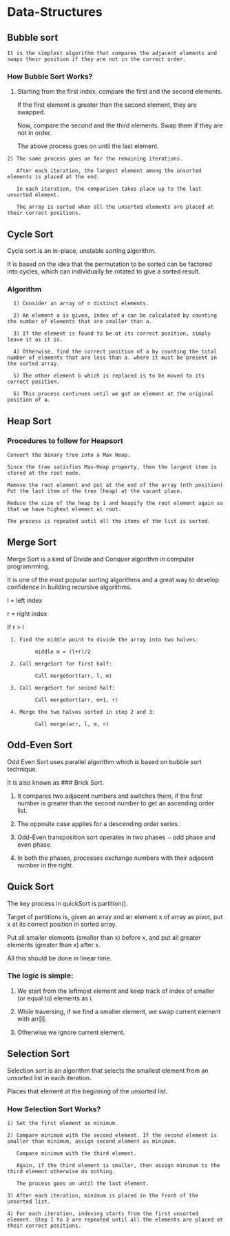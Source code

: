 # Data-Structures

## Bubble sort

    It is the simplest algorithm that compares the adjacent elements and swaps their position if they are not in the correct order.
    
### How Bubble Sort Works?

   1) Starting from the first index, compare the first and the second elements.
   
      If the first element is greater than the second element, they are swapped.
      
      Now, compare the second and the third elements. Swap them if they are not in order. 
      
      The above process goes on until the last element.
      
    2) The same process goes on for the remaining iterations. 
    
       After each iteration, the largest element among the unsorted elements is placed at the end.
       
       In each iteration, the comparison takes place up to the last unsorted element.
       
       The array is sorted when all the unsorted elements are placed at their correct positions.

## Cycle Sort

  Cycle sort is an in-place, unstable sorting algorithm.
  
  It is based on the idea that the permutation to be sorted can be factored into cycles, which can individually be rotated to give a sorted result.
  
  ### Algorithm

      1) Consider an array of n distinct elements.

      2) An element a is given, index of a can be calculated by counting the number of elements that are smaller than a.

      3) If the element is found to be at its correct position, simply leave it as it is.
      
      4) Otherwise, find the correct position of a by counting the total number of elements that are less than a. where it must be present in the sorted array. 
      
      5) The other element b which is replaced is to be moved to its correct position. 
      
      6) This process continues until we got an element at the original position of a.

  
## Heap Sort
  
  ###  Procedures to follow for Heapsort
  
    Convert the binary tree into a Max Heap.

    Since the tree satisfies Max-Heap property, then the largest item is stored at the root node.
    
    Remove the root element and put at the end of the array (nth position) Put the last item of the tree (heap) at the vacant place.
    
    Reduce the size of the heap by 1 and heapify the root element again so that we have highest element at root.
    
    The process is repeated until all the items of the list is sorted.
    
## Merge Sort

  Merge Sort is a kind of Divide and Conquer algorithm in computer programrming. 
  
  It is one of the most popular sorting algorithms and a great way to develop confidence in building recursive algorithms.
  
  l = left index
  
  r = right index

If r > l

     1. Find the middle point to divide the array into two halves:  
     
             middle m = (l+r)/2
             
     2. Call mergeSort for first half:   
     
             Call mergeSort(arr, l, m)
             
     3. Call mergeSort for second half:
     
             Call mergeSort(arr, m+1, r)
             
     4. Merge the two halves sorted in step 2 and 3:
     
             Call merge(arr, l, m, r)
             
## Odd-Even Sort

  Odd Even Sort uses parallel algorithm which is based on bubble sort technique.
  
  It is also known as ### Brick Sort.
  
  1) It compares two adjacent numbers and switches them, if the first number is greater than the second number to get an ascending order list.
  
  2) The opposite case applies for a descending order series.
  
  3) Odd-Even transposition sort operates in two phases − odd phase and even phase.
  
  4) In both the phases, processes exchange numbers with their adjacent number in the right.
  
## Quick Sort

The key process in quickSort is partition(). 

Target of partitions is, given an array and an element x of array as pivot, put x at its correct position in sorted array. 

Put all smaller elements (smaller than x) before x, and put all greater elements (greater than x) after x. 

All this should be done in linear time.

### The logic is simple:

1) We start from the leftmost element and keep track of index of smaller (or equal to) elements as i.

2) While traversing, if we find a smaller element, we swap current element with arr[i]. 

3) Otherwise we ignore current element.

## Selection Sort

Selection sort is an algorithm that selects the smallest element from an unsorted list in each iteration.

Places that element at the beginning of the unsorted list.

### How Selection Sort Works?

    1) Set the first element as minimum.
    
    2) Compare minimum with the second element. If the second element is smaller than minimum, assign second element as minimum.

       Compare minimum with the third element. 
       
       Again, if the third element is smaller, then assign minimum to the third element otherwise do nothing. 
       
       The process goes on until the last element.
       
    3) After each iteration, minimum is placed in the front of the unsorted list.
    
    4) For each iteration, indexing starts from the first unsorted element. Step 1 to 3 are repeated until all the elements are placed at their correct positions.

    





  
  
